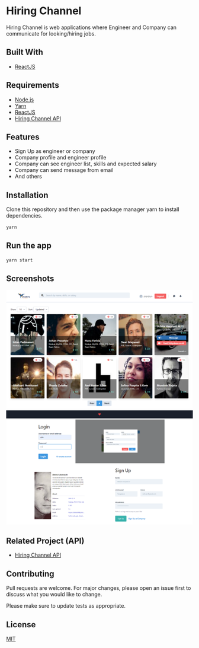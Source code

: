 # Hiring Channel

Hiring Channel is web applications where Engineer and Company can communicate for looking/hiring jobs.

## Built With
* [ReactJS](https://reactjs.org/)

## Requirements
* [Node.js](https://nodejs.org/en/)
* [Yarn](https://yarnpkg.com/lang/en/)
* [ReactJS](https://reactjs.org/)
* [Hiring Channel API](https://github.com/vengeansce/hiring-channel-api/)

## Features
* Sign Up as engineer or company
* Company profile and engineer profile
* Company can see engineer list, skills and expected salary
* Company can send message from email
* And others

## Installation

Clone this repository and then use the package manager yarn to install dependencies.

```bash
yarn
```

## Run the app

```bash
yarn start
```

## Screenshots
<div align="center">
    <img src="./public/assets/images/list-engineers.png">
    <img src="./public/assets/images/disatuin.png">
</div>

## Related Project (API)
* [Hiring Channel API](https://github.com/vengeansce/hiring-channel-api/)

## Contributing
Pull requests are welcome. For major changes, please open an issue first to discuss what you would like to change.

Please make sure to update tests as appropriate.

## License
[MIT](https://choosealicense.com/licenses/mit/)
